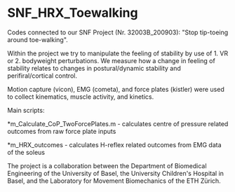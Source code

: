# SNF_HRX_Toewalking
Codes connected to our SNF Project (Nr. 32003B_200903): "Stop tip-toeing around toe-walking". 

Within the project we try to manipulate the feeling of stability by use of 1. VR or 2. bodyweight perturbations. We measure how a change in feeling of stability relates to changes in postural/dynamic stability and perifiral/cortical control.

Motion capture (vicon), EMG (cometa), and force plates (kistler) were used to collect kinematics, muscle activity, and kinetics. 


Main scripts:

*m_Calculate_CoP_TwoForcePlates.m - calculates centre of pressure related outcomes from raw force plate inputs

*m_HRX_outcomes - calculates H-reflex related outcomes from EMG data of the soleus


The project is a collaboration between the Department of Biomedical Engineering of the University of Basel, the University Children's Hospital in Basel, and the Laboratory for Movement Biomechanics of the ETH Zürich.
